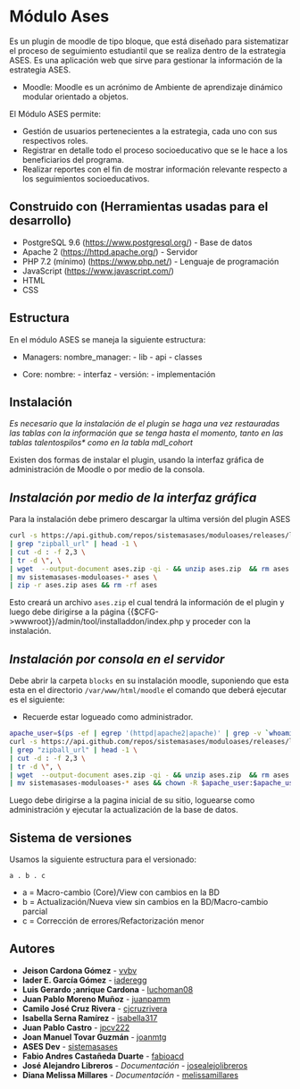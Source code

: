 # Módulo Ases

Es un plugin de moodle de tipo bloque, que está diseñado para sistematizar el proceso de seguimiento estudiantil que se realiza dentro de la estrategia ASES. Es una aplicación web que sirve para gestionar la información de la estrategia ASES.
* Moodle: Moodle es un acrónimo de Ambiente de aprendizaje dinámico modular orientado a objetos.

El Módulo ASES permite:
* Gestión de usuarios pertenecientes a la estrategia, cada uno con sus respectivos roles.
* Registrar en detalle todo el proceso socioeducativo que se le hace a los beneficiarios del programa.
* Realizar reportes con el fin de mostrar información relevante respecto a los seguimientos socioeducativos.

## Construido con (Herramientas usadas para el desarrollo)

* PostgreSQL 9.6 (https://www.postgresql.org/) - Base de datos
* Apache 2 (https://httpd.apache.org/) - Servidor 
* PHP 7.2 (mínimo) (https://www.php.net/) - Lenguaje de programación
* JavaScript (https://www.javascript.com/)
* HTML
* CSS

## Estructura

En el módulo ASES se maneja la siguiente estructura:

* Managers: 
	nombre_manager:
		- lib
		- api
		- classes

* Core:
	nombre:	
		- interfaz
		- versión:
			- implementación	

## Instalación

*Es necesario que la instalación de el plugin se haga una vez restauradas
las tablas con la información que se tenga hasta el momento, tanto
en las tablas talentospilos\* como en la tabla mdl_cohort*  

Existen dos formas de instalar el plugin, usando la interfaz gráfica de 
administración de Moodle o por medio de la consola.

  ## *Instalación por medio de la interfaz gráfica*
Para la instalación debe primero descargar la ultima versión del plugin ASES

```bash
curl -s https://api.github.com/repos/sistemasases/moduloases/releases/latest \
| grep "zipball_url" | head -1 \
| cut -d : -f 2,3 \
| tr -d \", \
| wget  --output-document ases.zip -qi - && unzip ases.zip  && rm ases.zip \
| mv sistemasases-moduloases-* ases \
| zip -r ases.zip ases && rm -rf ases
```
Esto creará un archivo `ases.zip` el cual tendrá la información de el plugin
y luego debe dirigirse a la página {{$CFG->wwwroot}}/admin/tool/installaddon/index.php
y proceder con la instalación.

## *Instalación por consola en el servidor*
Debe abrir la carpeta `blocks` en su instalación moodle,
suponiendo que esta esta en el directorio `/var/www/html/moodle` el
comando que deberá ejecutar es el siguiente:
* Recuerde estar logueado como administrador.

```bash
apache_user=$(ps -ef | egrep '(httpd|apache2|apache)' | grep -v `whoami` | grep -v root | head -n1 | awk '{print $1}')
curl -s https://api.github.com/repos/sistemasases/moduloases/releases/latest \
| grep "zipball_url" | head -1 \
| cut -d : -f 2,3 \
| tr -d \", \
| wget  --output-document ases.zip -qi - && unzip ases.zip  && rm ases.zip \
| mv sistemasases-moduloases-* ases && chown -R $apache_user:$apache_user ases
```
Luego debe dirigirse a la pagina inicial de su sitio, loguearse como
administración y ejecutar la actualización de la base de datos.

## Sistema de versiones 

Usamos la siguiente estructura para el versionado:

	a . b . c

* a = Macro-cambio (Core)/View con cambios en la BD
* b = Actualización/Nueva view sin cambios en la BD/Macro-cambio parcial
* c = Corrección de errores/Refactorización menor

## Autores

* **Jeison Cardona Gómez** - [vvbv](https://github.com/vvbv)
* **Iader E. García Gómez** - [iaderegg](https://github.com/iaderegg)
* **Luis Gerardo ;anrique Cardona** - [luchoman08](https://github.com/luchoman08)
* **Juan Pablo Moreno Muñoz** - [juanpamm](https://github.com/juanpamm)
* **Camilo José Cruz Rivera** - [cjcruzrivera](https://github.com/cjcruzrivera)
* **Isabella Serna Ramírez** - [isabella317](https://github.com/isabella317)
* **Juan Pablo Castro** - [jpcv222](https://github.com/jpcv222)
* **Joan Manuel Tovar Guzmán** - [joanmtg](https://github.com/joanmtg)
* **ASES Dev** - [sistemasases](https://github.com/sistemasases)
* **Fabio Andres Castañeda Duarte** - [fabioacd](https://github.com/fabioacd)
* **José Alejandro Libreros** - *Documentación* - [josealejolibreros](https://github.com/josealejolibreros)
* **Diana Melissa Millares** - *Documentación* - [melissamillares](https://github.com/melissamillares)

